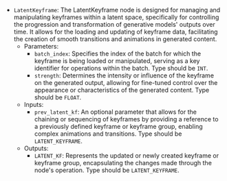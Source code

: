 - `LatentKeyframe`: The LatentKeyframe node is designed for managing and manipulating keyframes within a latent space, specifically for controlling the progression and transformation of generative models' outputs over time. It allows for the loading and updating of keyframe data, facilitating the creation of smooth transitions and animations in generated content.
    - Parameters:
        - `batch_index`: Specifies the index of the batch for which the keyframe is being loaded or manipulated, serving as a key identifier for operations within the batch. Type should be `INT`.
        - `strength`: Determines the intensity or influence of the keyframe on the generated output, allowing for fine-tuned control over the appearance or characteristics of the generated content. Type should be `FLOAT`.
    - Inputs:
        - `prev_latent_kf`: An optional parameter that allows for the chaining or sequencing of keyframes by providing a reference to a previously defined keyframe or keyframe group, enabling complex animations and transitions. Type should be `LATENT_KEYFRAME`.
    - Outputs:
        - `LATENT_KF`: Represents the updated or newly created keyframe or keyframe group, encapsulating the changes made through the node's operation. Type should be `LATENT_KEYFRAME`.
